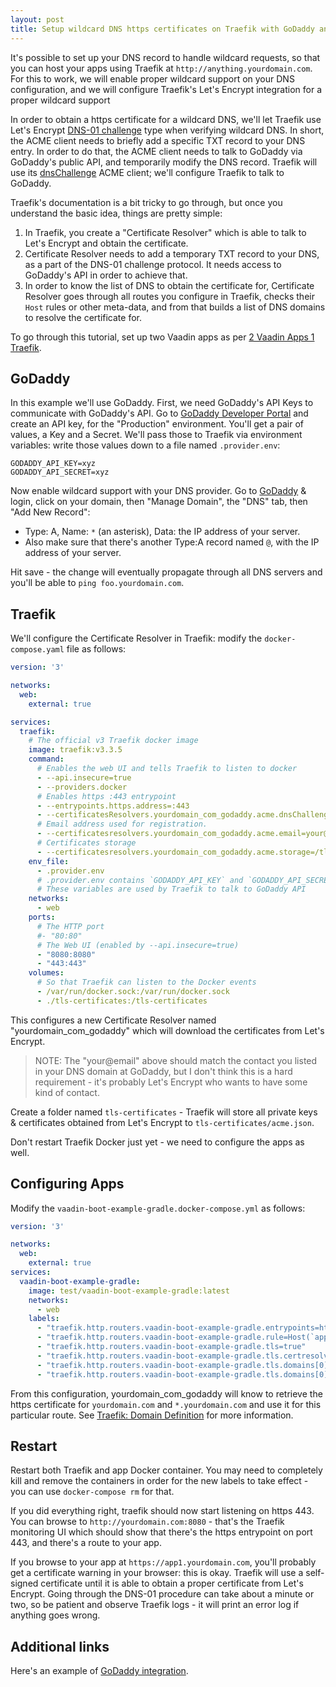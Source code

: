 ```yaml
---
layout: post
title: Setup wildcard DNS https certificates on Traefik with GoDaddy and Let's Encrypt
---
```


It's possible to set up your DNS record to handle wildcard requests, so that you can
host your apps using Traefik at `http://anything.yourdomain.com`. For this to work, we will
enable proper wildcard support on your DNS configuration, and we will
configure Traefik's Let's Encrypt integration for a proper wildcard support

In order to obtain a https certificate for a wildcard DNS, we'll let Traefik use
Let's Encrypt [DNS-01 challenge](https://letsencrypt.org/docs/challenge-types/#dns-01-challenge)
type when verifying wildcard DNS. In short, the ACME client needs to briefly add a specific TXT record to your DNS entry.
In order to do that, the ACME client needs to talk to GoDaddy via GoDaddy's public API, and temporarily modify the DNS record.
Traefik will use its [dnsChallenge](https://doc.traefik.io/traefik/https/acme/#dnschallenge) ACME client;
we'll configure Traefik to talk to GoDaddy.

Traefik's documentation is a bit tricky to go through, but once you understand the basic idea,
things are pretty simple:

1. In Traefik, you create a "Certificate Resolver" which is able to talk to Let's Encrypt and obtain the certificate.
2. Certificate Resolver needs to add a temporary TXT record to your DNS, as a part of the DNS-01 challenge protocol.
   It needs access to GoDaddy's API in order to achieve that.
3. In order to know the list of DNS to obtain the certificate for, Certificate Resolver goes through
   all routes you configure in Traefik, checks their `Host` rules or other meta-data, and from
   that builds a list of DNS domains to resolve the certificate for.

To go through this tutorial, set up two Vaadin apps as per [2 Vaadin Apps 1 Traefik](../2-vaadin-apps-1-traefik/).

## GoDaddy

In this example we'll use GoDaddy. First, we need GoDaddy's API Keys to communicate with GoDaddy's API.
Go to [GoDaddy Developer Portal](https://developer.godaddy.com) and create an API key, for the
"Production" environment. You'll get a pair of values, a Key and a Secret. We'll pass those to Traefik
via environment variables: write those values down to a file named `.provider.env`:
```
GODADDY_API_KEY=xyz
GODADDY_API_SECRET=xyz
```

Now enable wildcard support with your DNS provider.  Go to [GoDaddy](https://godaddy.com) & login,
click on your domain, then "Manage Domain", the "DNS" tab, then "Add New Record":

* Type: A, Name: `*` (an asterisk), Data: the IP address of your server.
* Also make sure that there's another Type:A record named `@`, with the IP address of your server.

Hit save - the change will eventually propagate through all DNS servers and you'll be able to `ping foo.yourdomain.com`.

## Traefik

We'll configure the Certificate Resolver in Traefik: modify the `docker-compose.yaml`
file as follows:

```yaml
version: '3'

networks:
  web:
    external: true

services:
  traefik:
    # The official v3 Traefik docker image
    image: traefik:v3.3.5
    command:
      # Enables the web UI and tells Traefik to listen to docker
      - --api.insecure=true
      - --providers.docker
      # Enables https :443 entrypoint
      - --entrypoints.https.address=:443
      - --certificatesResolvers.yourdomain_com_godaddy.acme.dnsChallenge.provider=godaddy
      # Email address used for registration.
      - --certificatesresolvers.yourdomain_com_godaddy.acme.email=your@email
      # Certificates storage
      - --certificatesresolvers.yourdomain_com_godaddy.acme.storage=/tls-certificates/acme.json
    env_file:
      - .provider.env
      # .provider.env contains `GODADDY_API_KEY` and `GODADDY_API_SECRET`.
      # These variables are used by Traefik to talk to GoDaddy API
    networks:
      - web
    ports:
      # The HTTP port
      #- "80:80"
      # The Web UI (enabled by --api.insecure=true)
      - "8080:8080"
      - "443:443"
    volumes:
      # So that Traefik can listen to the Docker events
      - /var/run/docker.sock:/var/run/docker.sock
      - ./tls-certificates:/tls-certificates
```

This configures a new Certificate Resolver named "yourdomain_com_godaddy" which
will download the certificates from Let's Encrypt.

> NOTE: The "your@email" above should match the contact you listed in your DNS domain at GoDaddy,
> but I don't think this is a hard requirement - it's probably Let's Encrypt who wants to have
> some kind of contact.

Create a folder named `tls-certificates` - Traefik will store all private keys & certificates
obtained from Let's Encrypt to `tls-certificates/acme.json`.

Don't restart Traefik Docker just yet - we need to configure the apps as well.

## Configuring Apps

Modify the `vaadin-boot-example-gradle.docker-compose.yml` as follows:
```yaml
version: '3'

networks:
  web:
    external: true
services:
  vaadin-boot-example-gradle:
    image: test/vaadin-boot-example-gradle:latest
    networks:
      - web
    labels:
      - "traefik.http.routers.vaadin-boot-example-gradle.entrypoints=https"
      - "traefik.http.routers.vaadin-boot-example-gradle.rule=Host(`app1.yourdomain.com`)"
      - "traefik.http.routers.vaadin-boot-example-gradle.tls=true"
      - "traefik.http.routers.vaadin-boot-example-gradle.tls.certresolver=yourdomain_com_godaddy"
      - "traefik.http.routers.vaadin-boot-example-gradle.tls.domains[0].main=yourdomain.com"
      - "traefik.http.routers.vaadin-boot-example-gradle.tls.domains[0].sans=*.yourdomain.com"
```

From this configuration, yourdomain_com_godaddy will know to retrieve the https certificate for
`yourdomain.com` and `*.yourdomain.com` and use it for this particular route.
See [Traefik: Domain Definition](https://doc.traefik.io/traefik/https/acme/#domain-definition)
for more information.

## Restart

Restart both Traefik and app Docker container. You may need to completely kill and remove
the containers in order for the new labels to take effect - you can use `docker-compose rm`
for that.

If you did everything right, traefik should now start listening on https 443.
You can browse to `http://yourdomain.com:8080` - that's the Traefik monitoring UI which
should show that there's the https entrypoint on port 443, and there's a route to your app.

If you browse to your app at `https://app1.yourdomain.com`, you'll probably get a certificate warning in your browser:
this is okay. Traefik will use a self-signed certificate until it is able to obtain a proper
certificate from Let's Encrypt. Going through the DNS-01 procedure can take about a minute or two,
so be patient and observe Traefik logs - it will print an error log if anything goes wrong.

## Additional links

Here's an example of [GoDaddy integration](https://stackoverflow.com/questions/61234489/cannot-get-wildcard-certificate-with-traefik-v2-and-godaddy).
